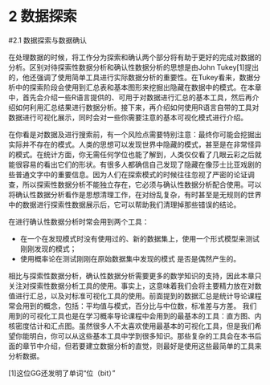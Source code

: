 2 数据探索
========================

#2.1 数据探索与数据确认

在处理数据的时候，将工作分为探索和确认两个部分将有助于更好的完成对数据的分析。区别对待探索性数据分析和确认性数据分析的思想是由John Tukey[1]提出的，他还强调了使用简单工具进行实际数据分析的重要性。在Tukey看来，数据分析中的探索阶段会使用到汇总表和基本图形来挖掘出隐藏在数据中的模式。在本章中，首先会介绍一些R语言提供的、可用于对数据进行汇总的基本工具，然后再介绍如何利用汇总结果进行数据分析。接下来，再介绍如何使用R语言自带的工具对数据进行可视化展示，同时会对一些你需要注意的基本可视化模式进行介绍。

在你看是对数据及进行搜索前，有一个风险点需要特别注意：最终你可能会挖掘出实际并不存在的模式。人类的思想可以发现世界中隐藏的模式，甚至是在非常怪异的模式。在统计方面，你无需任何学位也能了解到，人类仅仅看了几眼云彩之后就能很容易的看出它们的形状。有很多人都确信自己发现了隐藏在像莎士比亚戏剧的些普通文字中的重要信息。因为人们在探索模式的时候往往忽视了严密的论证调查，所以探索性数据分析不能独立存在，它必须与确认性数据分析配合使用。可以将确认性数据分析看作是思想清理工作，在对纷乱复杂，有时甚至是无规则的世界中的数据进行探索性数据展示后，它可以帮助我们清理掉那些错误的结论。

在进行确认性数据分析时常会用到两个工具：

* 在一个在发现模式时没有使用过的、新的数据集上，使用一个形式模型来测试刚刚发现的模式；
* 使用概率论在测试刚刚在原始数据集中发现的模式 是否是偶然产生的。

相比与探索性数据分析，确认性数据分析需要更多的数学知识的支持，因此本章只关注对探索性数据分析工具的使用。事实上，这意味着我们会将主要精力放在对数值进行汇总，以及对标准可视化工具的使用。前面提到的数据汇总是统计导论课程常会用到的概念，包括：平均值与模式，百分比与中位数，标准差与方差。 我们用到的可视化工具也是在学习概率导论课程中会用到的最基本的工具：直方图、内核密度估计和汇点图。虽然很多人不太喜欢使用最基本的可视化工具，但是我们希望你能明白，你可以从这些基本工具中学到很多知识。那些复杂的工具会在本书后面的章节中介绍，但若要建立数据分析的直觉，则最好是使用这些最简单的工具来分析数据。


[1]这位GG还发明了单词“位（bit）”


